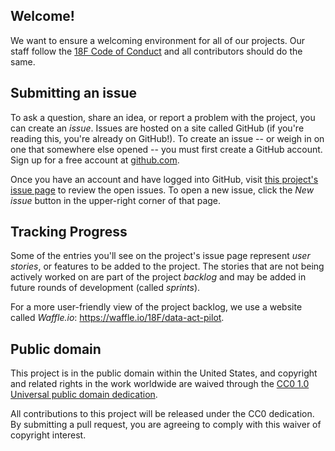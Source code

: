 ## Welcome!

We want to ensure a welcoming environment for all of our projects. Our staff follow the [18F Code of Conduct](https://github.com/18F/code-of-conduct/blob/master/code-of-conduct.md) and all contributors should do the same.

## Submitting an issue

To ask a question, share an idea, or report a problem with the project, you can create an _issue_. Issues are hosted on a site called GitHub (if you're reading this, you're already on GitHub!). To create an issue -- or weigh in on one that somewhere else opened -- you must first create a GitHub account. Sign up for a free account at [github.com](https://github.com "GitHub").

Once you have an account and have logged into GitHub, visit [this project's issue page](https://github.com/18F/data-act-pilot/issues "DATA Act pilot issues page") to review the open issues. To open a new issue, click the _New issue_ button in the upper-right corner of that page.

## Tracking Progress

Some of the entries you'll see on the project's issue page represent _user stories_, or features to be added to the project. The stories that are not being actively worked on are part of the project _backlog_ and may be added in future rounds of development (called _sprints_).

For a more user-friendly view of the project backlog, we use a website called _Waffle.io_: https://waffle.io/18F/data-act-pilot.

## Public domain

This project is in the public domain within the United States, and
copyright and related rights in the work worldwide are waived through
the [CC0 1.0 Universal public domain dedication](https://creativecommons.org/publicdomain/zero/1.0/).

All contributions to this project will be released under the CC0
dedication. By submitting a pull request, you are agreeing to comply
with this waiver of copyright interest.
